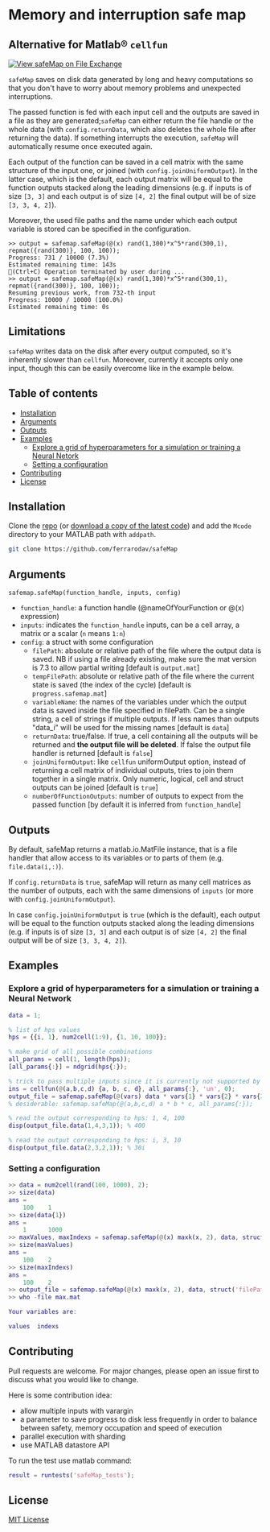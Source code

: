 # Memory and interruption safe map <!-- omit in toc -->

## Alternative for Matlab® `cellfun` <!-- omit in toc -->

[![View safeMap on File Exchange](https://www.mathworks.com/matlabcentral/images/matlab-file-exchange.svg)](https://it.mathworks.com/matlabcentral/fileexchange/90807-safemap)

`safeMap` saves on disk data generated by long and heavy computations so that you don't have to worry about memory problems and unexpected interruptions.

The passed function is fed with each input cell and the outputs are saved in a file as they are generated;`safeMap` can either return the file handle or the whole data (with `config.returnData`, which also deletes the whole file after returning the data). If something interrupts the execution, `safeMap` will automatically resume once executed again.

Each output of the function can be saved in a cell matrix with the same structure of the input one, or joined (with `config.joinUniformOutput`). In the latter case, which is the default, each output matrix will be equal to the function outputs stacked along the leading dimensions (e.g. if inputs is of size `[3, 3]` and each output is of size `[4, 2]` the final output will be of size `[3, 3, 4, 2]`).

Moreover, the used file paths and the name under which each output variable is stored can be specified in the configuration.
<!--When needed, the number of outputs can be manually specified (`config.numberOfFunctionOutputs`) otherwise it will be inferred.-->

```text
>> output = safemap.safeMap(@(x) rand(1,300)*x^5*rand(300,1), repmat({rand(300)}, 100, 100));
Progress: 731 / 10000 (7.3%)
Estimated remaining time: 143s
🔴(Ctrl+C) Operation terminated by user during ...
>> output = safemap.safeMap(@(x) rand(1,300)*x^5*rand(300,1), repmat({rand(300)}, 100, 100));
Resuming previous work, from 732-th input
Progress: 10000 / 10000 (100.0%)
Estimated remaining time: 0s
```

## Limitations

`safeMap` writes data on the disk after every output computed, so it's inherently slower than `cellfun`. Moreover, currently it accepts only one input, though this can be easily overcome like in the example below.

## Table of contents <!-- omit in toc -->

- [Installation](#installation)
- [Arguments](#arguments)
- [Outputs](#outputs)
- [Examples](#examples)
  - [Explore a grid of hyperparameters for a simulation or training a Neural Netork](#explore-a-grid-of-hyperparameters-for-a-simulation-or-training-a-neural-netork)
  - [Setting a configuration](#setting-a-configuration)
- [Contributing](#contributing)
- [License](#license)

## Installation

Clone the [repo](https://github.com/ferrarodav/safeMap/) (or [download a copy of the latest code](https://github.com/ferrarodav/safeMap/archive/refs/heads/main.zip)) and add the `Mcode` directory to your MATLAB path with `addpath`.

```bash
git clone https://github.com/ferrarodav/safeMap
```

## Arguments

`safemap.safeMap(function_handle, inputs, config)`
- `function_handle`: a function handle (@nameOfYourFunction or @(x) expression)
- `inputs`: indicates the `function_handle` inputs, can be a cell array, a
    matrix or a scalar (`n` means `1:n`)
- `config`: a struct with some configuration
  - `filePath`: absolute or relative path of the file where the output data is saved. NB if using a file already existing, make sure the mat version is 7.3 to allow partial writing [default is `output.mat`]
  - `tempFilePath`: absolute or relative path of the file where the current state is saved (the index of the cycle) [default is `progress.safemap.mat`]
  - `variableName`: the names of the variables under which the output data is saved inside the file specified in filePath. Can be a single string, a cell of strings if multiple outputs. If less names than outputs "data_i" will be used for the missing names [default is `data`]
  - `returnData`: true/false. If true, a cell containing all the outputs will be returned and **the output file will be deleted**. If false the output file handler is returned [default is `false`]
  - `joinUniformOutput`: like `cellfun` uniformOutput option, instead of returning a cell matrix of individual outputs, tries to join them together in a single matrix. Only numeric, logical, cell and struct outputs can be joined [default is `true`]
  - `numberOfFunctionOutputs`: number of outputs to expect from the passed function [by default it is inferred from `function_handle`]

## Outputs

By default, safeMap returns a matlab.io.MatFile instance, that is a file handler that allow access to its variables or to parts of them (e.g. `file.data(i,:)`).

If `config.returnData` is `true`, safeMap will return as many cell matrices as the number of outputs, each with the same dimensions of `inputs` (or more with `config.joinUniformOutput`).

In case `config.joinUniformOutput` is `true` (which is the default), each output will be equal to the function outputs stacked along the leading dimensions (e.g. if inputs is of size `[3, 3]` and each output is of size `[4, 2]` the final output will be of size `[3, 3, 4, 2]`).

## Examples

### Explore a grid of hyperparameters for a simulation or training a Neural Network

```matlab
data = 1;

% list of hps values 
hps = {{i, 1}, num2cell(1:9), {1, 10, 100}};

% make grid of all possible combinations
all_params = cell(1, length(hps));
[all_params{:}] = ndgrid(hps{:});

% trick to pass multiple inputs since it is currently not supported by safeMap
ins = cellfun(@(a,b,c,d) {a, b, c, d}, all_params{:}, 'un', 0);
output_file = safemap.safeMap(@(vars) data * vars{1} * vars{2} * vars{3}, ins);
% desiderable: safemap.safeMap(@(a,b,c,d) a * b * c, all_params{:});

% read the output corresponding to hps: 1, 4, 100
disp(output_file.data(1,4,3,1)); % 400

% read the output corresponding to hps: i, 3, 10
disp(output_file.data(2,3,2,1)); % 30i
```

### Setting a configuration

```matlab
>> data = num2cell(rand(100, 1000), 2);
>> size(data) 
ans =
    100    1
>> size(data{1}) 
ans =
    1      1000    
>> maxValues, maxIndexs = safemap.safeMap(@(x) maxk(x, 2), data, struct('returnData', true));
>> size(maxValues) 
ans =
    100    2
>> size(maxIndexs) 
ans =
    100    2
>> output_file = safemap.safeMap(@(x) maxk(x, 2), data, struct('filePath', 'max.mat', 'variableNames', {{'values', 'indexs'}}));
>> who -file max.mat

Your variables are:

values  indexs  

```

## Contributing

Pull requests are welcome. For major changes, please open an issue first to discuss what you would like to change.

Here is some contribution idea:

- allow multiple inputs with varargin
- a parameter to save progress to disk less frequently in order to balance between safety, memory occupation and speed of execution
- parallel execution with sharding
- use MATLAB datastore API

To run the test use matlab command:

```matlab
result = runtests('safeMap_tests');
```

## License

[MIT License](https://choosealicense.com/licenses/mit/)

